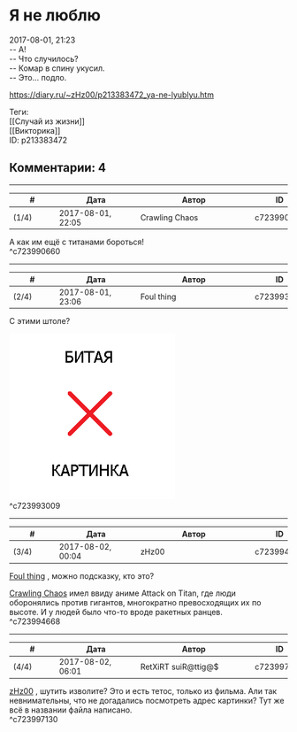 Я не люблю
==========

  
2017-08-01, 21:23  
 -- А!   
 -- Что случилось?   
 -- Комар в спину укусил.   
 -- Это... подло.   
  
<https://diary.ru/~zHz00/p213383472_ya-ne-lyublyu.htm>  
  
Теги:  
[[Случай из жизни]]  
[[Викторика]]  
ID: p213383472  


Комментарии: 4
--------------

  


---



|         #         |              Дата              |                     Автор                     |           ID           |
| --- | --- | --- | --- |
| (1/4) | 2017-08-01, 22:05 | Crawling Chaos | c723990660 |

  
 А как им ещё с титанами бороться!   
 ^c723990660

---



|         #         |              Дата              |                     Автор                     |           ID           |
| --- | --- | --- | --- |
| (2/4) | 2017-08-01, 23:06 | Foul thing | c723993009 |

  
 C этими штоле?   
   
 ![](pics/attack-on-titan-live-action-movie.jpeg)   
 ^c723993009

---



|         #         |              Дата              |                     Автор                     |           ID           |
| --- | --- | --- | --- |
| (3/4) | 2017-08-02, 00:04 | zHz00 | c723994668 |

  
  [Foul thing](http://foulthing.diary.ru "Temporary Internet Flies")  , можно подсказку, кто это?   
   
  [Crawling Chaos](http://degozaru.diary.ru "de gozaru")  имел ввиду аниме Attack on Titan, где люди оборонялись против гигантов, многократно превосходящих их по высоте. И у людей было что-то вроде ракетных ранцев.   
 ^c723994668

---



|         #         |              Дата              |                     Автор                     |           ID           |
| --- | --- | --- | --- |
| (4/4) | 2017-08-02, 06:01 | RetXiRT suiR@ttig@$ | c723997130 |

  
   [zHz00](https://zHz00.diary.ru "Untitled")  , шутить изволите? Это и есть тетос, только из фильма. Али так невнимательны, что не догадались посмотреть адрес картинки? Тут же всё в названии файла написано.    
 ^c723997130